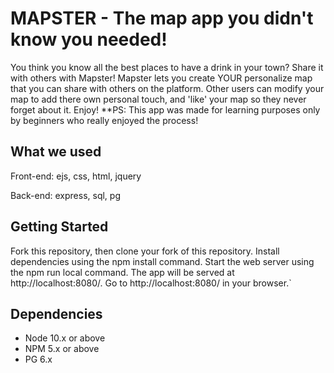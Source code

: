 MAPSTER - The map app you didn't know you needed! 
=========

You think you know all the best places to have a drink in your town? Share it with others with Mapster!
Mapster lets you create YOUR personalize map that you can share with others on the platform. Other users can modify 
your map to add there own personal touch, and 'like' your map so they never forget about it. Enjoy!
**PS: This app was made for learning purposes only by beginners who really enjoyed the process!

## What we used

Front-end: ejs, css, html, jquery

Back-end: express, sql, pg

## Getting Started

Fork this repository, then clone your fork of this repository.
Install dependencies using the npm install command.
Start the web server using the npm run local command. The app will be served at http://localhost:8080/.
Go to http://localhost:8080/ in your browser.`

## Dependencies

- Node 10.x or above
- NPM 5.x or above
- PG 6.x
